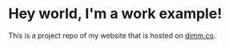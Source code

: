 # Hey world, I'm a work example!

This is a project repo of my website that is hosted on [dimm.co](https://dimm.co).